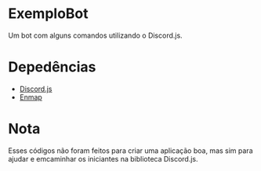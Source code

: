 # ExemploBot
Um bot com alguns comandos utilizando o Discord.js.

# Depedências
* [Discord.js](https://www.npmjs.com/package/discord.js)
* [Enmap](https://www.npmjs.com/package/enmap)

# Nota
Esses códigos não foram feitos para criar uma aplicação boa, mas sim para ajudar e emcaminhar os iniciantes na biblioteca Discord.js.
